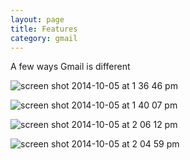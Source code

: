 ```yaml
---
layout: page
title: Features
category: gmail
---
```


A few ways Gmail is different

![screen shot 2014-10-05 at 1 36 46 pm](https://cloud.githubusercontent.com/assets/6171781/4519305/49c05828-4cb6-11e4-894c-923cfd5083e1.png)

![screen shot 2014-10-05 at 1 40 07 pm](https://cloud.githubusercontent.com/assets/6171781/4519331/bfba02d6-4cb6-11e4-96ab-13b7f88f75ff.png)

![screen shot 2014-10-05 at 2 06 12 pm](https://cloud.githubusercontent.com/assets/6171781/4519415/557cc300-4cba-11e4-9967-51bfabed298a.png)

![screen shot 2014-10-05 at 2 04 59 pm](https://cloud.githubusercontent.com/assets/6171781/4519412/39f41bb0-4cba-11e4-84ff-1307042fe5b8.png)




